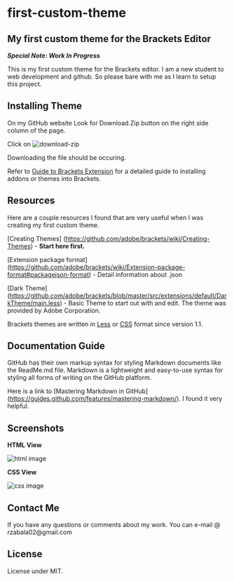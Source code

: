 # first-custom-theme

<h2>My first custom theme for the Brackets Editor</h2>

***Special Note: Work In Progress***

This is my first custom theme for the Brackets editor. I am a new student to web development and github. So please bare with me as I learn to setup this project.


<h2>Installing Theme</h2>
On my GitHub website Look for Download.Zip button on the right side column of the page.

Click on 
![download-zip](https://raw.githubusercontent.com/rolo298github/first-custom-theme/master/screenshots/download_zip.PNG)

Downloading the file should be occuring.

Refer to [Guide to Brackets Extension](https://github.com/adobe/brackets/wiki/Brackets-Extensions) for a detailed guide to installing addons or themes into Brackets.


<h2>Resources</h2>
Here are a couple resources I found that are very useful when I was creating my first custom theme.

[Creating Themes] (https://github.com/adobe/brackets/wiki/Creating-Themes) - **Start here first.**
 
[Extension package format] (https://github.com/adobe/brackets/wiki/Extension-package-format#packagejson-format) - Detail information about .json

[Dark Theme] (https://github.com/adobe/brackets/blob/master/src/extensions/default/DarkTheme/main.less) - Basic Theme to start out with and edit. The theme was provided by Adobe Corporation.

Brackets themes are written in [Less](http://lesscss.org/) or [CSS](http://www.w3schools.com/css/css_intro.asp) format since version 1.1.


<h2>Documentation Guide</h2>
GitHub has their own markup syntax for styling Markdown documents like the ReadMe.md file. Markdown is a lightweight and easy-to-use syntax for styling all forms of writing on the GitHub platform. 

Here is a link to [Mastering Markdown in GitHub] (https://guides.github.com/features/mastering-markdown/). I found it very helpful.


<h2>Screenshots</h2>

**HTML View**

![html image](https://raw.githubusercontent.com/rolo298github/first-custom-theme/master/screenshots/first_custom_theme_html.PNG)

**CSS View**

![css image](https://raw.githubusercontent.com/rolo298github/first-custom-theme/master/screenshots/first_custom_theme_css.PNG)


<h2>Contact Me</h2>
If you have any questions or comments about my work. You can e-mail @ rzabala02@gmail.com

<h2>License</h2>
License under MIT.
